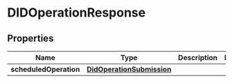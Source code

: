 
# DIDOperationResponse

## Properties
Name | Type | Description | Notes
------------ | ------------- | ------------- | -------------
**scheduledOperation** | [**DidOperationSubmission**](DidOperationSubmission.md) |  | 



